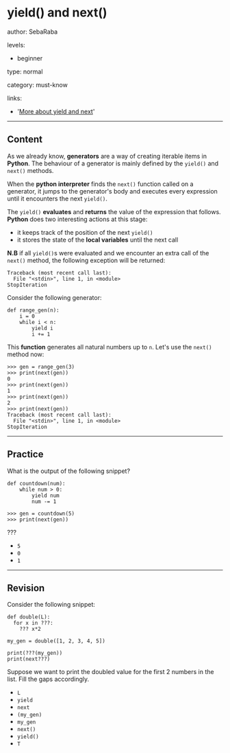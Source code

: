 # yield() and next()
author: SebaRaba

levels:

  - beginner

type: normal

category: must-know

links:

  - '[More about yield and next](https://jeffknupp.com/blog/2013/04/07/improve-your-python-yield-and-generators-explained/)'

---
## Content

As we already know, **generators** are a way of creating iterable items in **Python**. The behaviour of a generator is mainly defined by the `yield()` and `next()` methods.
 
When the **python interpreter** finds the `next()` function called on a generator, it jumps to the generator's body and executes every expression until it encounters the next `yield()`.

The `yield()` **evaluates** and **returns** the value of the expression that follows. **Python** does two interesting actions at this stage:
- it keeps track of the position of the next `yield()`
- it stores the state of the **local variables** until the next call

**N.B** if all `yield()`s were evaluated and we encounter an extra call of the `next()` method, the following exception will be returned:
```
Traceback (most recent call last):
  File "<stdin>", line 1, in <module>
StopIteration
```

Consider the following generator:
```
def range_gen(n):
    i = 0
    while i < n:
        yield i
        i += 1
```

This **function** generates all natural numbers up to `n`. Let's use the `next()` method now:
```
>>> gen = range_gen(3)
>>> print(next(gen))
0
>>> print(next(gen))
1
>>> print(next(gen))
2
>>> print(next(gen))
Traceback (most recent call last):
  File "<stdin>", line 1, in <module>
StopIteration
```

---
## Practice

What is the output of the following snippet?
```
def countdown(num):
    while num > 0:
        yield num
        num -= 1

>>> gen = countdown(5)
>>> print(next(gen))

```
???

* `5`
* `0`
* `1`

---
## Revision

Consider the following snippet:
```
def double(L):
  for x in ???:
    ??? x*2

my_gen = double([1, 2, 3, 4, 5])

print(???(my_gen))
print(next???)
```

Suppose we want to print the doubled value for the first 2 numbers in the list. Fill the gaps accordingly.


* `L`
* `yield`
* `next`
* `(my_gen)`
* `my_gen`
* `next()`
* `yield()`
* `T`
